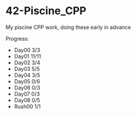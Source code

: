 # 42-Piscine_CPP
My piscine CPP work, doing these early in advance

Progress:
- Day00 3/3
- Day01 11/11
- Day02 3/4
- Day03 5/5
- Day04 3/5
- Day05 0/6
- Day06 0/3
- Day07 0/3
- Day08 0/5
- Rush00 1/1

